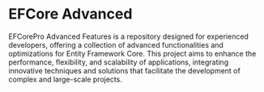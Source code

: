 # EFCore Advanced
 EFCorePro Advanced Features is a repository designed for experienced developers, offering a collection of advanced functionalities and optimizations for Entity Framework Core. This project aims to enhance the performance, flexibility, and scalability of applications, integrating innovative techniques and solutions that facilitate the development of complex and large-scale projects.
